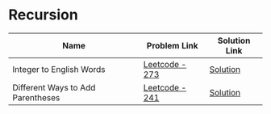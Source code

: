 # Recursion


| Name       | Problem Link                       | Solution Link                      |
|--------------------|------------------------------------|-----------------------------------|
| Integer to English Words          | [Leetcode - 273](https://leetcode.com/problems/integer-to-english-words)                | [Solution](https://github.com/moinhameed27/Ultimate-DSA/blob/main/Recursion/Integer%20to%20English%20Words.java)              |
| Different Ways to Add Parentheses          | [Leetcode - 241](https://leetcode.com/problems/different-ways-to-add-parentheses/description/)                | [Solution](https://github.com/moinhameed27/Ultimate-DSA/blob/main/Recursion/Different%20Ways%20to%20Add%20Parentheses.cpp)              |
